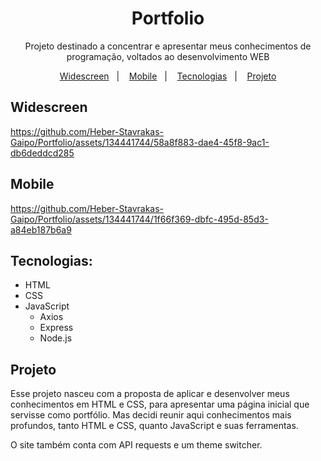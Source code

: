 <h1 align="center">Portfolio</h1>

<p align="center">Projeto destinado a concentrar e apresentar meus conhecimentos de programação, voltados ao desenvolvimento WEB</p>

<p align="center">
  <a href="#widescreen">Widescreen</a>&nbsp;&nbsp;&nbsp;|&nbsp;&nbsp;&nbsp;
  <a href="#mobile">Mobile</a>&nbsp;&nbsp;&nbsp;|&nbsp;&nbsp;&nbsp;
  <a href="#tecnologias">Tecnologias</a>&nbsp;&nbsp;&nbsp;|&nbsp;&nbsp;&nbsp;
  <a href="#projeto">Projeto</a>
</p>

## Widescreen
https://github.com/Heber-Stavrakas-Gaipo/Portfolio/assets/134441744/58a8f883-dae4-45f8-9ac1-db6deddcd285

## Mobile
https://github.com/Heber-Stavrakas-Gaipo/Portfolio/assets/134441744/1f66f369-dbfc-495d-85d3-a84eb187b6a9

## Tecnologias:
- HTML
- CSS
- JavaScript
    - Axios
    - Express
    - Node.js

## Projeto
Esse projeto nasceu com a proposta de aplicar e desenvolver meus conhecimentos em HTML e CSS, para apresentar uma página inicial que servisse como portfólio. Mas decidi reunir aqui conhecimentos mais profundos, tanto HTML e CSS, quanto JavaScript e suas ferramentas.

O site também conta com API requests e um theme switcher.
